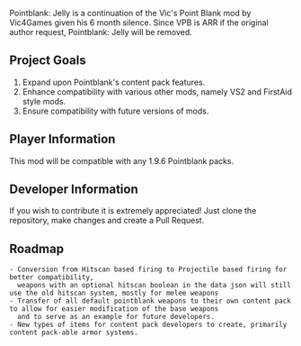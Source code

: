 Pointblank: Jelly is a continuation of the Vic's Point Blank mod by Vic4Games given his 6 month silence. Since VPB is ARR if the original author request, Pointblank: Jelly will be removed.

## Project Goals
1) Expand upon Pointblank's content pack features.
2) Enhance compatibility with various other mods, namely VS2 and FirstAid style mods.
3) Ensure compatibility with future versions of mods.

 
## Player Information
This mod will be compatible with any 1.9.6 Pointblank packs.
 
## Developer Information
If you wish to contribute it is extremely appreciated! Just clone the repository, make changes and create a Pull Request.

## Roadmap
    - Conversion from Hitscan based firing to Projectile based firing for better compatibility,
      weapons with an optional hitscan boolean in the data json will still use the old hitscan system, mostly for melee weapons
    - Transfer of all default pointblank weapons to their own content pack to allow for easier modification of the base weapons
      and to serve as an example for future developers.
    - New types of items for content pack developers to create, primarily content pack-able armor systems.
